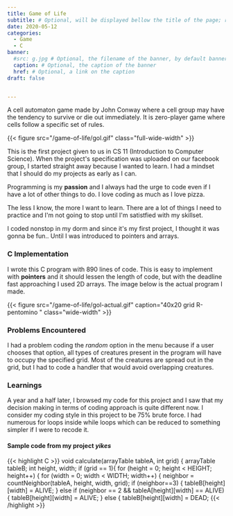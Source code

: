 ```yaml
---
title: Game of Life
subtitle: # Optional, will be displayed bellow the title of the page; remove this line to generate an automatic subtitle
date: 2020-05-12
categories:
  - Game
  - C
banner:
  #src: g.jpg # Optional, the filename of the banner, by default banner.jpg
  caption: # Optional, the caption of the banner
  href: # Optional, a link on the caption
draft: false


---
```


A cell automaton game made by John Conway where a cell group may have the tendency to survive or die out immediately. It is zero-player game where cells follow a specific set of rules. 
<!--more--> 
{{< figure src="/game-of-life/gol.gif" class="full-wide-width" >}}

This is the first project given to us in CS 11 (Introduction to Computer Science). When the project's specification was uploaded on our facebook group, I started straight away because I wanted to learn. I had a mindset that I should do my projects as early as I can. 

Programming is my **passion** and I always had the urge to code even if I have a lot of other things to do. I love coding as much as I love pizza.

The less I know, the more I want to learn. There are a lot of things I need to practice and I'm not going to stop until I'm satistfied with my skillset.

I coded nonstop in my dorm and since it's my first project, I thought it was gonna be fun.. Until I was introduced to pointers and arrays.

### C Implementation 


I wrote this C program with 890 lines of code. This is easy to implement with **pointers** and it should lessen the length of code, but with the deadline fast approaching I used 2D arrays. The image below is the actual program I made. 

{{< figure src="/game-of-life/gol-actual.gif" caption="40x20 grid R-pentomino " class="wide-width" >}}

### Problems Encountered

I had a problem coding the *random* option in the menu because if a user chooses that option, all types of creatures present in the program will have to occupy the specified grid. Most of the creatures are spread out in the grid, but I had to code a handler that would avoid overlapping creatures.

### Learnings

A year and a half later, I browsed my code for this project and I saw that my decision making in terms of coding approach is quite different now. I consider my coding style in this project to be 75% brute force. I had numerous for loops inside while loops which can be reduced to something simpler if I were to recode it. 

#### Sample code from my project *yikes*
{{< highlight C >}}
void calculate(arrayTable tableA, int grid) {
	arrayTable tableB;
	int height, width;
	if (grid == 1){
	for (height = 0; height < HEIGHT; height++) {
		for (width = 0; width < WIDTH; width++) {
			neighbor = countNeighbor(tableA, height, width, grid);
			if (neighbor==3) {
				tableB[height][width] = ALIVE;
			} else if (neighbor == 2 && tableA[height][width] == ALIVE) {
				tableB[height][width] = ALIVE;
			} else {
				tableB[height][width] = DEAD;
{{< /highlight >}}
